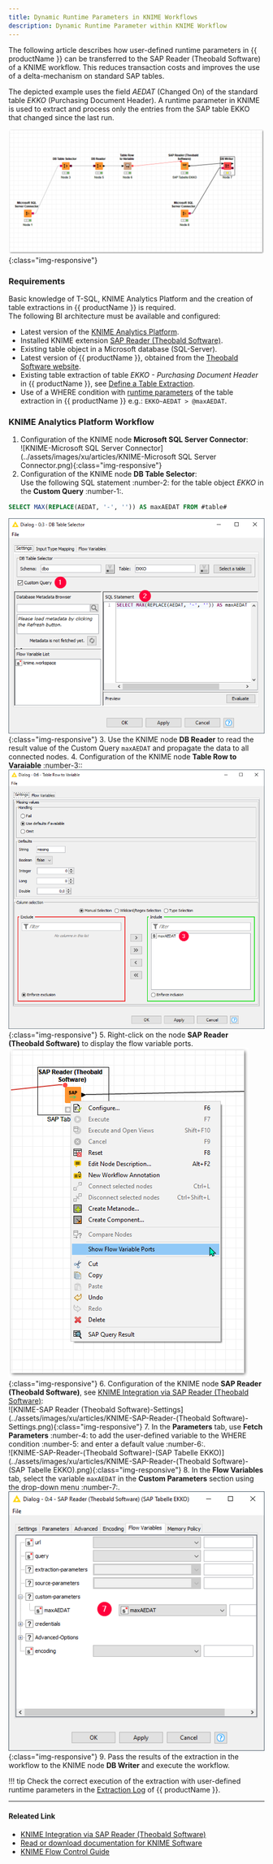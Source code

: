 ```yaml
---
title: Dynamic Runtime Parameters in KNIME Workflows
description: Dynamic Runtime Parameter within KNIME Workflow
---
```



The following article describes how user-defined runtime parameters in {{ productName }} can be transferred to the SAP Reader (Theobald Software) of a KNIME workflow. 
This reduces transaction costs and improves the use of a delta-mechanism on standard SAP tables. 

The depicted example uses the field *AEDAT* (Changed On) of the standard table *EKKO* (Purchasing Document Header). 
A runtime parameter in KNIME is used to extract and process only the entries from the SAP table EKKO that changed since the last run. 

![KMIME-dynamic-runtime-parameter-workflow](../assets/images/xu/articles/KMIME-dynamic-runtime-parameter-workflow.png){:class="img-responsive"}


### Requirements

Basic knowledge of T-SQL, KNIME Analytics Platform and the creation of table extractions in {{ productName }} is required.<br>
The following BI architecture must be available and configured:

- Latest version of the [KNIME Analytics Platform](https://www.knime.com/downloads).
- Installed KNIME extension [SAP Reader (Theobald Software)](https://hub.knime.com/knime/extensions/org.knime.features.sap.theobald/latest/org.knime.sap.theobald.node.v2.SAPTheobaldReader2NodeFactory).
- Existing table object in a Microsoft database (SQL-Server).
- Latest version of {{ productName }}, obtained from the [Theobald Software website](https://theobald-software.com/en/download-trial).
- Existing table extraction of table *EKKO - Purchasing Document Header* in {{ productName }}, see [Define a Table Extraction](../documentation/table/index.md/#define-the-table-extraction-type).
- Use of a WHERE condition with [runtime parameters](../documentation/table/edit-runtime-parameters.md) of the table extraction in {{ productName }} e.g.: `EKKO~AEDAT > @maxAEDAT`.

### KNIME Analytics Platform Workflow

1. Configuration of the KNIME node **Microsoft SQL Server Connector**:<br>
![KNIME-Microsoft SQL Server Connector](../assets/images/xu/articles/KNIME-Microsoft SQL Server Connector.png){:class="img-responsive"}
2. Configuration of the KNIME node **DB Table Selector**: <br>
Use the following SQL statement :number-2: for the table object *EKKO* in the **Custom Query** :number-1:.
```sql
SELECT MAX(REPLACE(AEDAT, '-', '')) AS maxAEDAT FROM #table#
```
![KNIME-DB-Table-Selector](../assets/images/xu/articles/KNIME-DB-Table-Selector.png){:class="img-responsive"}
3. Use the KNIME node **DB Reader** to read the result value of the Custom Query `maxAEDAT` and propagate the data to all connected nodes.
4. Configuration of the KNIME node **Table Row to Varaiable** :number-3::<br>
![KNIME-Table-Row-to-Variable](../assets/images/xu/articles/KNIME-Table-Row-to-Variable.png){:class="img-responsive"}
5. Right-click on the node **SAP Reader (Theobald Software)** to display the flow variable ports.<br>
![KNIME-Show-Flow-Variables-Ports](../assets/images/xu/articles/KNIME-Show-Flow-Variables-Ports.png){:class="img-responsive"}
6. Configuration of the KNIME node **SAP Reader (Theobald Software)**, see [KNIME Integration via SAP Reader (Theobald Software)](knime-integration-via-sap-reader.md#step-by-step-guide):<br>
![KNIME-SAP Reader (Theobald Software)-Settings](../assets/images/xu/articles/KNIME-SAP-Reader-(Theobald Software)-Settings.png){:class="img-responsive"}
7. In the **Parameters** tab, use **Fetch Parameters** :number-4: to add the user-defined variable to the WHERE condition :number-5: and enter a default value :number-6:.<br>
![KNIME-SAP-Reader-(Theobald Software)-(SAP Tabelle EKKO)](../assets/images/xu/articles/KNIME-SAP-Reader-(Theobald Software)-(SAP Tabelle EKKO).png){:class="img-responsive"}
8. In the **Flow Variables** tab, select the variable `maxAEDAT` in the **Custom Parameters** section using the drop-down menu :number-7:.<br>
![KNIME-SAP-Reader-Flow-Variables](../assets/images/xu/articles/KNIME-SAP-Reader-Flow-Variables.png){:class="img-responsive"}
9. Pass the results of the extraction in the workflow to the KNIME node **DB Writer** and execute the workflow.

!!! tip
    Check the correct execution of the extraction with user-defined runtime parameters in the [Extraction Log](../documentation/logs.md/#read-extraction-logs) of {{ productName }}.


****
#### Releated Link
- [KNIME Integration via SAP Reader (Theobald Software)](knime-integration-via-sap-reader.md)
- [Read or download documentation for KNIME Software](https://docs.knime.com/)
- [KNIME Flow Control Guide](https://docs.knime.com/2021-06/analytics_platform_flow_control_guide/index.html#introduction)
